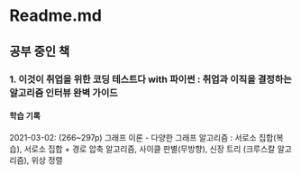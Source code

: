 # Readme.md

## 공부 중인 책

### 1. 이것이 취업을 위한 코딩 테스트다 with 파이썬 : 취업과 이직을 결정하는 알고리즘 인터뷰 완벽 가이드

#### 학습 기록
2021-03-02:
    (266~297p)
    그래프 이론 - 다양한 그래프 알고리즘 : 서로소 집합(복습), 서로소 집합 + 경로 압축 알고리즘, 사이클 판별(무방향), 신장 트리 (크루스칼 알고리즘), 위상 정렬